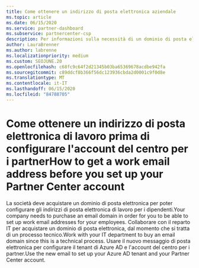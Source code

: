 ```yaml
---
title: Come ottenere un indirizzo di posta elettronica aziendale
ms.topic: article
ms.date: 06/15/2020
ms.service: partner-dashboard
ms.subservice: partnercenter-csp
description: Per informazioni sulla necessità di un dominio di posta elettronica, è possibile configurare un account di Azure AD nel centro per i partner. Scopri anche come acquistare un dominio di posta elettronica.
author: LauraBrenner
ms.author: labrenne
ms.localizationpriority: medium
ms.custom: SEOJUNE.20
ms.openlocfilehash: c68fc9c64f2d21345b03ba65369678acdbe942fa
ms.sourcegitcommit: c89ddcf8b366f56dc123936cbda2d0001c9f0d8e
ms.translationtype: MT
ms.contentlocale: it-IT
ms.lasthandoff: 06/15/2020
ms.locfileid: "84788705"
---
```

# <a name="how-to-get-a-work-email-address-before-you-set-up-your-partner-center-account"></a><span data-ttu-id="9e4b2-104">Come ottenere un indirizzo di posta elettronica di lavoro prima di configurare l'account del centro per i partner</span><span class="sxs-lookup"><span data-stu-id="9e4b2-104">How to get a work email address before you set up your Partner Center account</span></span>

<span data-ttu-id="9e4b2-105">La società deve acquistare un dominio di posta elettronica per poter configurare gli indirizzi di posta elettronica di lavoro per i dipendenti.</span><span class="sxs-lookup"><span data-stu-id="9e4b2-105">Your company needs to purchase an email domain in order for you to be able to set up work email addresses for your employees.</span></span> <span data-ttu-id="9e4b2-106">Collaborare con il reparto IT per acquistare un dominio di posta elettronica, dal momento che si tratta di un processo tecnico.</span><span class="sxs-lookup"><span data-stu-id="9e4b2-106">Work with your IT department to buy an email domain since this is a technical process.</span></span> <span data-ttu-id="9e4b2-107">Usare il nuovo messaggio di posta elettronica per configurare il tenant di Azure AD e l'account del centro per i partner.</span><span class="sxs-lookup"><span data-stu-id="9e4b2-107">Use the new email to set up your Azure AD tenant and your Partner Center account.</span></span>

